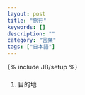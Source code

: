 ```yaml
---
layout: post
title: "旅行"
keywords: []
description: ""
category: "言葉"
tags: ["日本語"]
---
```

{% include JB/setup %}

####
1. 目的地


